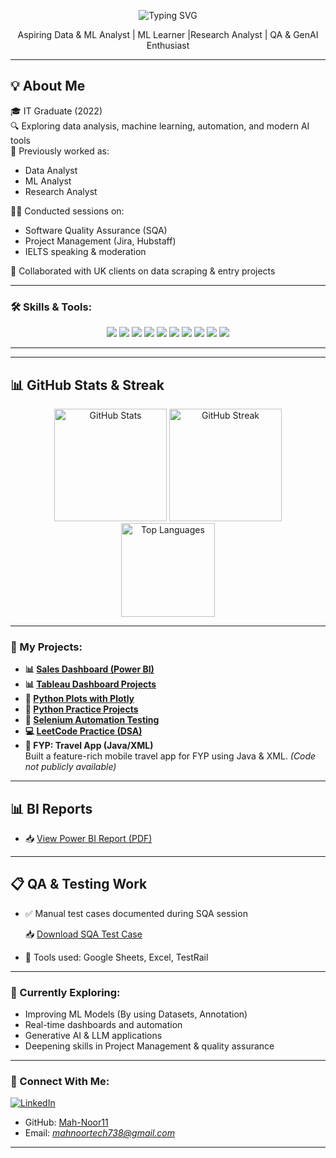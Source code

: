 
<p align="center">
  <img src="https://readme-typing-svg.herokuapp.com?font=Fira+Code+Bold&size=50&pause=1000&color=00FFA3&center=true&vCenter=true&width=600&height=70&lines=I+am+Mahnoor" alt="Typing SVG" />
</p>



<p align="center">Aspiring Data  & ML Analyst | ML Learner |Research Analyst | QA & GenAI Enthusiast</p>


---

## 💡 About Me

🎓 IT Graduate (2022)  
🔍 Exploring data analysis, machine learning, automation, and modern AI tools  
💼 Previously worked as:
- Data Analyst
- ML Analyst
- Research Analyst

🧑‍🏫 Conducted sessions on:
- Software Quality Assurance (SQA)
- Project Management (Jira, Hubstaff)
- IELTS speaking & moderation

🤝 Collaborated with UK clients on data scraping & entry projects



---

### 🛠️ Skills & Tools:
<p align="center">
  <img src="https://img.shields.io/badge/Python-3776AB?style=for-the-badge&logo=python&logoColor=white" />
  <img src="https://img.shields.io/badge/PowerBI-F2C811?style=for-the-badge&logo=microsoft-power-bi&logoColor=white" />
  <img src="https://img.shields.io/badge/Tableau-E97627?style=for-the-badge&logo=tableau&logoColor=white" />
<img src="https://img.shields.io/badge/Project_Management-FF6F00?style=for-the-badge&logo=project-management&logoColor=white" />
<img src="https://img.shields.io/badge/Google_Colab-F9AB00?style=for-the-badge&logo=googlecolab&logoColor=white" />
<img src="https://img.shields.io/badge/Jupyter_Notebook-F37626?style=for-the-badge&logo=jupyter&logoColor=white" />
<img src="https://img.shields.io/badge/TestRail-1C1C1C?style=for-the-badge&logo=test&logoColor=white" />
<img src="https://img.shields.io/badge/Jira-0052CC?style=for-the-badge&logo=jira&logoColor=white" />
<img src="https://img.shields.io/badge/Pandas-150458?style=for-the-badge&logo=pandas&logoColor=white" />
<img src="https://img.shields.io/badge/Matplotlib-11557C?style=for-the-badge&logo=plotly&logoColor=white" />

</p>


---

---

## 📊 GitHub Stats & Streak

<div align="center">
  <img src="https://github-readme-stats.vercel.app/api?username=Mah-Noor11&show_icons=true&theme=radical" alt="GitHub Stats" height="180px"/>
  <img src="https://github-readme-streak-stats.herokuapp.com/?user=Mah-Noor11&theme=radical" alt="GitHub Streak" height="180px"/>
</div>

<div align="center">
  <img src="https://github-readme-stats.vercel.app/api/top-langs/?username=Mah-Noor11&layout=compact&theme=radical" alt="Top Languages" height="150px"/>
</div>

---



### 📁 My Projects:
- **📊 [Sales Dashboard (Power BI)](https://github.com/Mah-Noor11/Sales_dashboard)**
- **📊 [Tableau Dashboard Projects](https://github.com/Mah-Noor11/Tableau_dashboard)**
- **📂 [Python Plots with Plotly](https://github.com/Mah-Noor11/plots_data)**
- **📂 [Python Practice Projects](https://github.com/Mah-Noor11/Python)**
- **🧪 [Selenium Automation Testing](https://github.com/Mah-Noor11/selenium_test)**
- **💻 [LeetCode Practice (DSA)](https://github.com/Mah-Noor11/DSA_Leetcode)**
- **📱 FYP: Travel App (Java/XML)**  
  Built a feature-rich mobile travel app for FYP using Java & XML. *(Code not publicly available)*




---
## 📊 BI Reports

- 📥 [View Power BI Report (PDF)](https://1drv.ms/b/c/742e26708cc2214b/EeX7pzxjmMNGgSgy2rYT7aQBKcHaDtURdn2c6pKPRqocfg?e=EzKwpt)


---
## 📋 QA & Testing Work

- ✅ Manual test cases documented during SQA session  

  📥 [Download SQA Test Case](./SQA%20Test%20case.xlsx)

- 🧪 Tools used: Google Sheets, Excel, TestRail

---

### 🌱 Currently Exploring:
- Improving ML Models (By using Datasets, Annotation)  
- Real-time dashboards and automation  
- Generative AI & LLM applications  
- Deepening skills in Project Management & quality assurance

---

### 🤝 Connect With Me:
[![LinkedIn](https://img.shields.io/badge/LinkedIn-ma--h--noor-blue?style=flat-square&logo=linkedin)](https://www.linkedin.com/in/ma-h-noor)  

- GitHub: [Mah-Noor11](https://github.com/Mah-Noor11)
- Email: *mahnoortech738@gmail.com*

---

<!-- Optional: GitHub Activity Graph -->
<!-- 
[![GitHub Streak](https://github-readme-streak-stats.herokuapp.com/?user=Mah-Noor11&theme=dark)](https://git.io/streak-stats) 
-->
